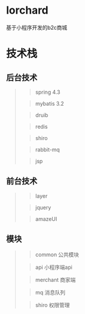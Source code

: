 # lorchard 
基于小程序开发的b2c商城

# 技术栈
## 后台技术
>> spring 4.3
>
>> mybatis 3.2
>
>> druib
>
>> redis
>
>> shiro
>
>> rabbit-mq
>
>> jsp
## 前台技术
>> layer
>
>> jquery
>
>> amazeUI
## 模块
>> common 公共模块
>
>> api 小程序端api
>
>> merchant 商家端
>  
>> mq 消息队列
>
>> shiro 权限管理
>